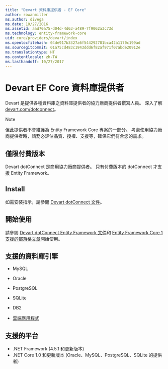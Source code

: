 ```yaml
---
title: "Devart 資料庫提供者 - EF Core"
author: rowanmiller
ms.author: divega
ms.date: 10/27/2016
ms.assetid: aad70a75-d04d-4d63-a489-7f9062a3c73d
ms.technology: entity-framework-core
uid: core/providers/devart/index
ms.openlocfilehash: 04de917b3327a6f544292781bca42a1170c199ad
ms.sourcegitcommit: 01a75cd483c1943ddd6f82af971f07abde20912e
ms.translationtype: HT
ms.contentlocale: zh-TW
ms.lasthandoff: 10/27/2017
---
```

# <a name="devart-ef-core-database-providers"></a>Devart EF Core 資料庫提供者

Devart 是提供各種資料庫之資料庫提供者的協力廠商提供者撰寫人員。 深入了解 [devart.com/dotconnect](https://www.devart.com/dotconnect/)。

> [!NOTE]  
> 但此提供者不會維護為 Entity Framework Core 專案的一部分。 考慮使用協力廠商提供者時，請務必評估品質、授權、支援等，確保它們符合您的需求。

## <a name="paid-versions-only"></a>僅限付費版本

Devart dotConnect 是商用協力廠商提供者。 只有付費版本的 dotConnect 才支援 Entity Framework。

## <a name="install"></a>Install

如需安裝指示，請參閱 [Devart dotConnect 文件](https://www.devart.com/dotconnect/)。

## <a name="get-started"></a>開始使用

請參閱 [Devart dotConnect Entity Framework 文件](https://www.devart.com/dotconnect/entityframework.html)和 [Entity Framework Core 1 支援的部落格文章](http://blog.devart.com/entity-framework-core-1-entity-framework-7-support.html)開始使用。

## <a name="supported-database-engines"></a>支援的資料庫引擎

* MySQL

* Oracle

* PostgreSQL

* SQLite

* DB2

* [雲端應用程式](https://www.devart.com/dotconnect/#cloud)

## <a name="supported-platforms"></a>支援的平台

* .NET Framework (4.5.1 和更新版本)
* .NET Core 1.0 和更新版本 (Oracle、MySQL、PostgreSQL、SQLite 的提供者)
